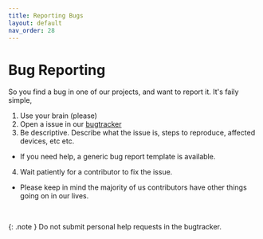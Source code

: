 ```yaml
---
title: Reporting Bugs
layout: default
nav_order: 28
---
```


# Bug Reporting

So you find a bug in one of our projects, and want to report it. It's faily simple,

1. Use your brain (please)
2. Open a issue in our [bugtracker](https://github.com/chrultrabook/bugtracker/issues)
3. Be descriptive. Describe what the issue is, steps to reproduce, affected devices, etc etc.
  - If you need help, a generic bug report template is available.
4. Wait patiently for a contributor to fix the issue.
  - Please keep in mind the majority of us contributors have other things going on in our lives.
<br>

{: .note }
Do not submit personal help requests in the bugtracker. 
